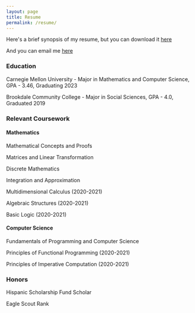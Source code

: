 ```yaml
---
layout: page
title: Resume
permalink: /resume/
---
```

Here's a brief synopsis of my resume, but you can download it [here](https://drive.google.com/file/d/1QZXZvKlewTnLr9TTFdg_zNgqtDQtn-W8/view?usp=sharing)

And you can email me [here](mailto:gbeitler@andrew.cmu.edu)

### Education

Carnegie Mellon University - Major in Mathematics and Computer Science, GPA - 3.46, Graduating 2023

Brookdale Community College - Major in Social Sciences, GPA - 4.0, Graduated 2019

### Relevant Coursework

#### Mathematics
Mathematical Concepts and Proofs

Matrices and Linear Transformation

Discrete Mathematics

Integration and Approximation

Multidimensional Calculus (2020-2021)

Algebraic Structures (2020-2021)

Basic Logic (2020-2021)

#### Computer Science
Fundamentals of Programming and Computer Science

Principles of Functional Programming (2020-2021)

Principles of Imperative Computation (2020-2021)

### Honors

Hispanic Scholarship Fund Scholar

Eagle Scout Rank
